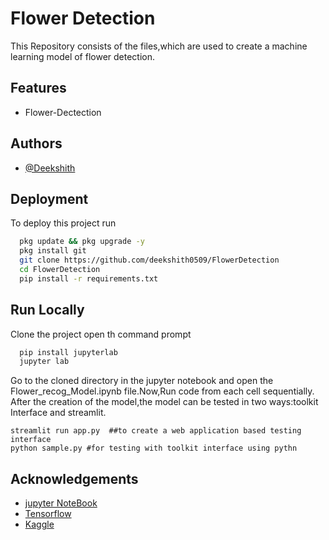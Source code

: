
# Flower Detection

This Repository consists of the files,which are used to create a machine learning model of flower detection.
## Features

- Flower-Dectection
## Authors

- [@Deekshith](https://github.com/deekshith0509/)


## Deployment

To deploy this project run

```bash
  pkg update && pkg upgrade -y
  pkg install git
  git clone https://github.com/deekshith0509/FlowerDetection
  cd FlowerDetection
  pip install -r requirements.txt
```



## Run Locally

Clone the project
open th command prompt

```bash
  pip install jupyterlab
  jupyter lab
```
Go to the cloned directory in the jupyter notebook and open the 
Flower_recog_Model.ipynb file.Now,Run code from each cell sequentially.
After the creation of the model,the model can be tested in two ways:toolkit Interface and streamlit.

    streamlit run app.py  ##to create a web application based testing interface
    python sample.py #for testing with toolkit interface using pythn
## Acknowledgements

 - [jupyter NoteBook](https://jupyter.org/)
 - [Tensorflow](https://www.tensorflow.org/)
 - [Kaggle](https://www.kaggle.com/datasets/imsparsh/flowers-dataset)

